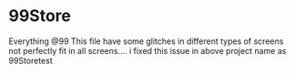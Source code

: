 # 99Store
Everything @99
This file have some glitches in different types of screens
not perfectly fit in all screens.... 
i fixed this issue in above project name as 99Storetest 
